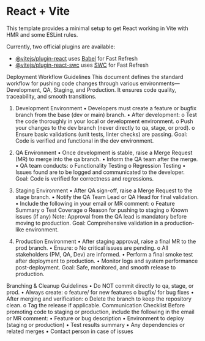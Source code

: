 # React + Vite

This template provides a minimal setup to get React working in Vite with HMR and some ESLint rules.

Currently, two official plugins are available:

- [@vitejs/plugin-react](https://github.com/vitejs/vite-plugin-react/blob/main/packages/plugin-react/README.md) uses [Babel](https://babeljs.io/) for Fast Refresh
- [@vitejs/plugin-react-swc](https://github.com/vitejs/vite-plugin-react-swc) uses [SWC](https://swc.rs/) for Fast Refresh





Deployment Workflow Guidelines 
This document defines the standard workflow for pushing code changes through various environments—
Development, QA, Staging, and Production. It ensures code quality, traceability, and smooth transitions. 
 
1. Development Environment 
• Developers must create a feature or bugfix branch from the base (dev or main) branch. 
• After development: 
o Test the code thoroughly in your local or development environment. 
o Push your changes to the dev branch (never directly to qa, stage, or prod). 
o Ensure basic validations (unit tests, linter checks) are passing. 
   Goal: Code is verified and functional in the dev environment. 
 
2. QA Environment 
• Once development is stable, raise a Merge Request (MR) to merge into the qa branch. 
• Inform the QA team after the merge. 
• QA team conducts: 
o Functionality Testing 
o Regression Testing 
• Issues found are to be logged and communicated to the developer. 
   Goal: Code is verified for correctness and regressions. 
 
3. Staging Environment 
• After QA sign-off, raise a Merge Request to the stage branch. 
• Notify the QA Team Lead or QA Head for final validation. 
• Include the following in your email or MR comment: 
o Feature Summary 
o Test Coverage 
o Reason for pushing to staging 
o Known issues (if any) 
          Note: Approval from the QA lead is mandatory before moving to production. 
   Goal: Comprehensive validation in a production-like environment. 
 
4. Production Environment 
• After staging approval, raise a final MR to the prod branch. 
• Ensure: 
o No critical issues are pending. 
o All stakeholders (PM, QA, Dev) are informed. 
• Perform a final smoke test after deployment to production. 
• Monitor logs and system performance post-deployment. 
Goal: Safe, monitored, and smooth release to production. 

Branching & Cleanup Guidelines 
•     Do NOT commit directly to qa, stage, or prod. 
•    Always create: 
o feature/<name> for new features 
o bugfix/<name> for bug fixes 
•       After merging and verification: 
o Delete the branch to keep the repository clean. 
o Tag the release if applicable. 
Communication Checklist 
Before promoting code to staging or production, include the following in the email or MR comment: 
• Feature or bug description 
• Environment to deploy (staging or production) 
• Test results summary 
• Any dependencies or related merges 
• Contact person in case of issues
